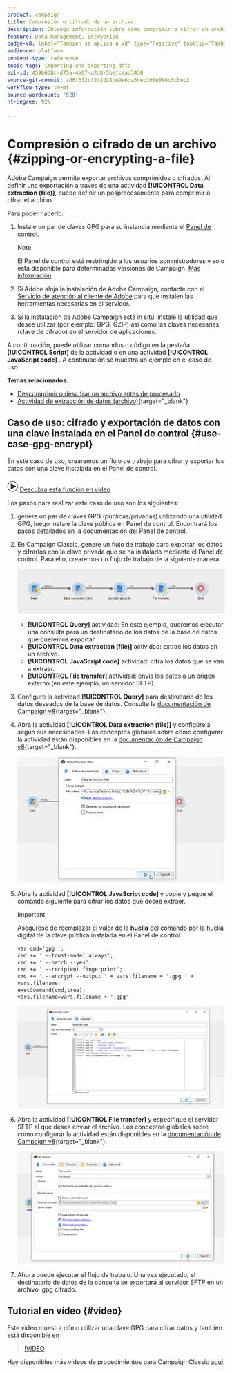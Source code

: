 ```yaml
---
product: campaign
title: Compresión o cifrado de un archivo
description: Obtenga información sobre cómo comprimir o cifrar un archivo en Campaign antes de procesarlo
feature: Data Management, Encryption
badge-v8: label="También se aplica a v8" type="Positive" tooltip="También se aplica a Campaign v8"
audience: platform
content-type: reference
topic-tags: importing-and-exporting-data
exl-id: 4596638c-d75a-4e07-a2d8-5befcaad3430
source-git-commit: ad6f3f2cf242d28de9e6da5cec100e096c5cbec2
workflow-type: tm+mt
source-wordcount: '520'
ht-degree: 92%

---
```


# Compresión o cifrado de un archivo {#zipping-or-encrypting-a-file}

Adobe Campaign permite exportar archivos comprimidos o cifrados. Al definir una exportación a través de una actividad **[!UICONTROL Data extraction (file)]**, puede definir un posprocesamiento para comprimir o cifrar el archivo.

Para poder hacerlo:

1. Instale un par de claves GPG para su instancia mediante el [Panel de control](https://experienceleague.adobe.com/docs/control-panel/using/instances-settings/gpg-keys-management.html?lang=es#encrypting-data).

   >[!NOTE]
   >
   >El Panel de control está restringido a los usuarios administradores y solo está disponible para determinadas versiones de Campaign. [Más información](https://experienceleague.adobe.com/docs/control-panel/using/discover-control-panel/key-features.html?lang=es)
   >

1. Si Adobe aloja la instalación de Adobe Campaign, contacte con el [Servicio de atención al cliente de Adobe](https://helpx.adobe.com/es/enterprise/admin-guide.html/enterprise/using/support-for-experience-cloud.ug.html) para que instalen las herramientas necesarias en el servidor.
1. Si la instalación de Adobe Campaign está in situ: instale la utilidad que desee utilizar (por ejemplo: GPG, GZIP) así como las claves necesarias (clave de cifrado) en el servidor de aplicaciones.

A continuación, puede utilizar comandos o código en la pestaña **[!UICONTROL Script]** de la actividad o en una actividad **[!UICONTROL JavaScript code]** . A continuación se muestra un ejemplo en el caso de uso.

**Temas relacionados:**

* [Descomprimir o descifrar un archivo antes de procesarlo](../../platform/using/unzip-decrypt.md)
* [Actividad de extracción de datos (archivo)](https://experienceleague.adobe.com/docs/campaign/automation/workflows/wf-activities/action-activities/extraction-file.html?lang=es){target="_blank"}

## Caso de uso: cifrado y exportación de datos con una clave instalada en el Panel de control {#use-case-gpg-encrypt}

En este caso de uso, crearemos un flujo de trabajo para cifrar y exportar los datos con una clave instalada en el Panel de control.

![](assets/do-not-localize/how-to-video.png) [Descubra esta función en vídeo](#video)

Los pasos para realizar este caso de uso son los siguientes:

1. genere un par de claves GPG (públicas/privadas) utilizando una utilidad GPG, luego instale la clave pública en Panel de control. Encontrará los pasos detallados en la documentación [del](https://experienceleague.adobe.com/docs/control-panel/using/instances-settings/gpg-keys-management.html?lang=es#encrypting-data) Panel de control.

1. En Campaign Classic, genere un flujo de trabajo para exportar los datos y cifrarlos con la clave privada que se ha instalado mediante el Panel de control. Para ello, crearemos un flujo de trabajo de la siguiente manera:

   ![](assets/gpg-workflow-encrypt.png)

   * **[!UICONTROL Query]** actividad: En este ejemplo, queremos ejecutar una consulta para un destinatario de los datos de la base de datos que queremos exportar.
   * **[!UICONTROL Data extraction (file)]** actividad: extrae los datos en un archivo.
   * **[!UICONTROL JavaScript code]** actividad: cifra los datos que se van a extraer.
   * **[!UICONTROL File transfer]** actividad: envía los datos a un origen externo (en este ejemplo, un servidor SFTP).

1. Configure la actividad **[!UICONTROL Query]** para destinatario de los datos deseados de la base de datos. Consulte la [documentación de Campaign v8](https://experienceleague.adobe.com/docs/campaign/automation/workflows/wf-activities/targeting-activities/query.html?lang=es){target="_blank"}.

1. Abra la actividad **[!UICONTROL Data extraction (file)]** y configúrela según sus necesidades. Los conceptos globales sobre cómo configurar la actividad están disponibles en la [documentación de Campaign v8](https://experienceleague.adobe.com/docs/campaign/automation/workflows/wf-activities/action-activities/extraction-file.html?lang=es){target="_blank"}.

   ![](assets/gpg-data-extraction.png)

1. Abra la actividad **[!UICONTROL JavaScript code]** y copie y pegue el comando siguiente para cifrar los datos que desee extraer.

   >[!IMPORTANT]
   >
   >Asegúrese de reemplazar el valor de la **huella** del comando por la huella digital de la clave pública instalada en el Panel de control.

   ```
   var cmd='gpg ';
   cmd += ' --trust-model always';
   cmd += ' --batch --yes';
   cmd += ' --recipient fingerprint';
   cmd += ' --encrypt --output ' + vars.filename + '.gpg ' + vars.filename;
   execCommand(cmd,true);
   vars.filename=vars.filename + '.gpg'
   ```

   ![](assets/gpg-script.png)

1. Abra la actividad **[!UICONTROL File transfer]** y especifique el servidor SFTP al que desea enviar el archivo. Los conceptos globales sobre cómo configurar la actividad están disponibles en la [documentación de Campaign v8](https://experienceleague.adobe.com/docs/campaign/automation/workflows/wf-activities/event-activities/file-transfer.html?lang=es){target="_blank"}.

   ![](assets/gpg-file-transfer.png)

1. Ahora puede ejecutar el flujo de trabajo. Una vez ejecutado, el destinatario de datos de la consulta se exportará al servidor SFTP en un archivo .gpg cifrado.

## Tutorial en vídeo {#video}

Este vídeo muestra cómo utilizar una clave GPG para cifrar datos y también está disponible en

>[!VIDEO](https://video.tv.adobe.com/v/36399?quality=12)

Hay disponibles más vídeos de procedimientos para Campaign Classic [aquí](https://experienceleague.adobe.com/docs/campaign-classic-learn/tutorials/overview.html?lang=es).
